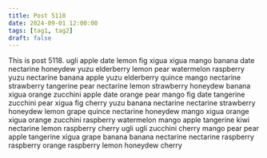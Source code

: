 ```yaml
---
title: Post 5118
date: 2024-09-01 12:00:00
tags: [tag1, tag2]
draft: false
---
```

This is post 5118.
ugli
apple
date
lemon
fig
xigua
xigua
mango
banana
date
nectarine
honeydew
yuzu
elderberry
lemon
pear
watermelon
raspberry
yuzu
nectarine
banana
apple
yuzu
elderberry
quince
mango
nectarine
strawberry
tangerine
pear
nectarine
lemon
strawberry
honeydew
banana
xigua
orange
zucchini
apple
date
orange
pear
mango
fig
date
tangerine
zucchini
pear
xigua
fig
cherry
yuzu
banana
nectarine
nectarine
strawberry
honeydew
lemon
grape
quince
nectarine
honeydew
mango
xigua
orange
xigua
orange
zucchini
raspberry
watermelon
mango
apple
tangerine
kiwi
nectarine
lemon
raspberry
cherry
ugli
ugli
zucchini
cherry
mango
pear
pear
apple
tangerine
xigua
grape
banana
banana
nectarine
nectarine
raspberry
raspberry
orange
raspberry
lemon
honeydew
cherry
